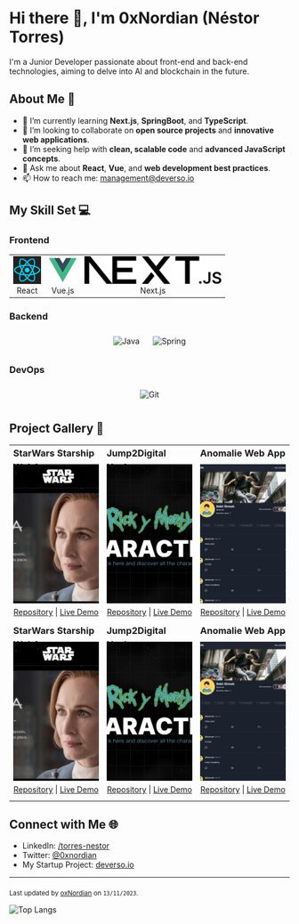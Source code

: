# Hi there 👋, I'm 0xNordian (Néstor Torres)

I'm a Junior Developer passionate about front-end and back-end technologies, aiming to delve into AI and blockchain in the future.

## About Me 📖

-   🌱 I’m currently learning **Next.js**, **SpringBoot**, and **TypeScript**.
-   👯 I’m looking to collaborate on **open source projects** and **innovative web applications**.
-   🤔 I’m seeking help with **clean, scalable code** and **advanced JavaScript concepts**.
-   💬 Ask me about **React**, **Vue**, and **web development best practices**.
-   📫 How to reach me: [management@deverso.io](mailto:management@deverso.io)

## My Skill Set 💻

<!-- <table><tr><td valign="top" width="33%"> -->

### Frontend

<div align="center">
  <table>
    <tr>
      <td align="center">
        <img src="icons/react.png" alt="React" height="50"/><br>
        React
      </td>
      <td align="center">
        <img src="icons/vue.png" alt="Vue.js" height="50"/><br>
        Vue.js
      </td>
      <td align="center">
        <img src="icons/nextjs.svg" alt="Next.js" height="50"/><br>
        Next.js
      </td>
      <!-- Add other cells for more icons here -->
    </tr>
    <!-- Add more rows here if needed -->
  </table>
</div>
</td><td valign="top" width="33%">

### Backend

<div align="center">  
<img style="margin: 10px" src="icons/java.svg" alt="Java" height="50"/>
<img style="margin: 10px" src="icons/spring.svg" alt="Spring" height="50"/>
<!-- Add other icons here -->
</div></td><td valign="top" width="33%">

### DevOps

<div align="center">  
<img style="margin: 10px" src="icons/git.svg" alt="Git" height="50"/>
<!-- Add other icons here -->
</div></td></tr></table>

<!-- ## Latest Blog Posts 📚 -->

<!-- BLOG-POST-LIST:START -->
<!-- - [Your latest blog post title](link-to-post)
- [Another blog post title](link-to-post) -->
<!-- BLOG-POST-LIST:END -->

## Project Gallery 🌟

<table>
  <tr>
    <!-- Project 1 -->
    <td width="33%" valign="top" style="height: 300px;">
  <div style="height: 25px; margin-bottom: 7px">
    <h3 style="margin: 0; line-height: 25px;">StarWars Starship WebApp</h3>
  </div>
  <div style="height: 250px; margin-bottom: 7px">
    <a href="https://sw-sprint8.vercel.app/">
      <img src="./assets/sw.jpeg" alt="StarWars Starship Project" style="width: 100%; height: 100%; object-fit: cover; display: block;">
    </a>
  </div>
  <div style="height: 25px; text-align: center;">
    <a href="https://github.com/0xNordian/sprint8">Repository</a> | 
    <a href="https://sw-sprint8.vercel.app/">Live Demo</a>
  </div>
</td>
    <!-- Project 2 -->
<td width="33%" valign="top" style="height: 300px;">
  <div style="height: 25px; margin-bottom: 7px">
    <h3 style="margin: 0; line-height: 25px;">Jump2Digital Hackaton (Accepted)</h3>
  </div>
  <div style="height: 250px; margin-bottom: 7px">
    <a href="https://wubba.netlify.app/">
      <img src="./assets/rickandmorty.png" alt="Jump2Digital Hackathon Web" style="width: 100%; height: 100%; object-fit: cover; display: block;">
    </a>
  </div>
  <div style="height: 25px; text-align: center;">
      <a href="https://github.com/0xNordian/rickyandmorty-j2d-hackaton">Repository</a> | 
      <a href="https://wubba.netlify.app/">Live Demo</a>
  </div>
    <!-- Project 3 -->
    <td width="33%" valign="top" style="height: 300px;">
  <div style="height: 25px; margin-bottom: 7px">
    <h3 style="margin: 0; line-height: 25px;">Anomalie Web App</h3>
  </div>
  <div style="height: 250px; margin-bottom: 7px">
<a href="https://anomalie.vercel.app/">
        <img src="./assets/anomalie-app.png" alt="Anomalie App" style="width: 100%; height: 100%; object-fit: cover;">
      </a>
  </div>
  <div style="height: 25px; text-align: center;">
      <a href="https://github.com/0xNordian/anomalie-app-supabase">Repository</a> | 
      <a href="https://anomalie.vercel.app/">Live Demo</a>
  </div>
  </tr>
      <tr>
    <!-- Project 4 -->
    <td width="33%" valign="top" style="height: 300px;">
  <div style="height: 25px; margin-bottom: 7px">
    <h3 style="margin: 0; line-height: 25px;">StarWars Starship WebApp</h3>
  </div>
  <div style="height: 250px; margin-bottom: 7px">
    <a href="https://sw-sprint8.vercel.app/">
      <img src="./assets/sw.jpeg" alt="StarWars Starship Project" style="width: 100%; height: 100%; object-fit: cover; display: block;">
    </a>
  </div>
  <div style="height: 25px; text-align: center;">
    <a href="https://github.com/0xNordian/sprint8">Repository</a> | 
    <a href="https://sw-sprint8.vercel.app/">Live Demo</a>
  </div>
</td>
    <!-- Project 5 -->
<td width="33%" valign="top" style="height: 300px;">
  <div style="height: 25px; margin-bottom: 7px">
    <h3 style="margin: 0; line-height: 25px;">Jump2Digital Hackaton (Accepted)</h3>
  </div>
  <div style="height: 250px; margin-bottom: 7px">
    <a href="https://wubba.netlify.app/">
      <img src="./assets/rickandmorty.png" alt="Jump2Digital Hackathon Web" style="width: 100%; height: 100%; object-fit: cover; display: block;">
    </a>
  </div>
  <div style="height: 25px; text-align: center;">
      <a href="https://github.com/0xNordian/rickyandmorty-j2d-hackaton">Repository</a> | 
      <a href="https://wubba.netlify.app/">Live Demo</a>
  </div>
    <!-- Project 6 -->
    <td width="33%" valign="top" style="height: 300px;">
  <div style="height: 25px; margin-bottom: 7px">
    <h3 style="margin: 0; line-height: 25px;">Anomalie Web App</h3>
  </div>
  <div style="height: 250px; margin-bottom: 7px">
<a href="https://anomalie.vercel.app/">
        <img src="./assets/anomalie-app.png" alt="Anomalie App" style="width: 100%; height: 100%; object-fit: cover;">
      </a>
  </div>
  <div style="height: 25px; text-align: center;">
      <a href="https://github.com/0xNordian/anomalie-app-supabase">Repository</a> | 
      <a href="https://anomalie.vercel.app/">Live Demo</a>
  </div>
  </tr>

  <!-- Add more rows for additional projects -->
</table>

## Connect with Me 🌐

-   LinkedIn: [/torres-nestor](https://www.linkedin.com/in/torres-nestor/)
-   Twitter: [@0xnordian](https://twitter.com/0xnordian)
-   My Startup Project: [deverso.io](https://deverso.io)

---

<sub>Last updated by [oxNordian](https://github.com/0xNordian) on `13/11/2023`.</sub>

![Top Langs](https://github-readme-stats.vercel.app/api/top-langs/?username=0xNordian&layout=compact&show_icons=true&theme=radical)

<!-- ![Anurag's GitHub stats](https://github-readme-stats.vercel.app/api?username=0xNordian&show_icons=true&theme=radical) -->

<!-- ![Top Langs](https://github-readme-stats.vercel.app/api/top-langs/?username=0xNordian&theme=radical)

![Top Langs](https://github-readme-stats.vercel.app/api/top-langs/?username=0xNordian&theme=radical) -->

<!-- [![Readme Card](https://github-readme-stats.vercel.app/api/pin/?username=0xNordian&repo=rickyandmorty-j2d-hackaton)](https://github.com/0xNordian/rickyandmorty-j2d-hackaton) -->
